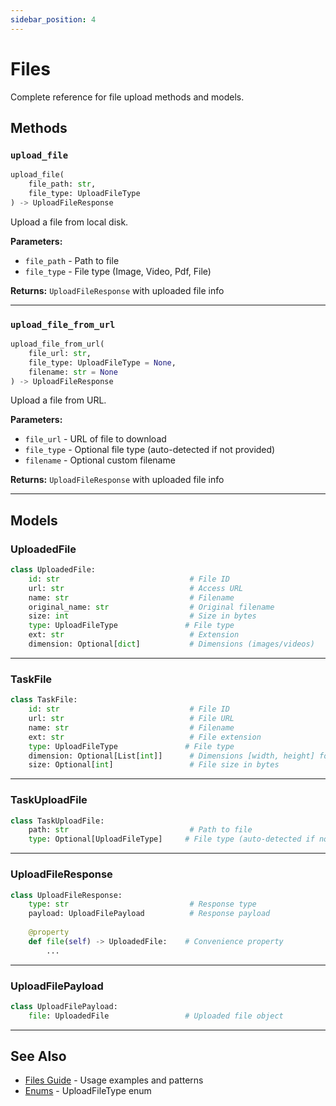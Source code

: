 ```yaml
---
sidebar_position: 4
---
```


# Files

Complete reference for file upload methods and models.

## Methods

### `upload_file`

```python
upload_file(
    file_path: str,
    file_type: UploadFileType
) -> UploadFileResponse
```

Upload a file from local disk.

**Parameters:**
- `file_path` - Path to file
- `file_type` - File type (Image, Video, Pdf, File)

**Returns:** `UploadFileResponse` with uploaded file info

---

### `upload_file_from_url`

```python
upload_file_from_url(
    file_url: str,
    file_type: UploadFileType = None,
    filename: str = None
) -> UploadFileResponse
```

Upload a file from URL.

**Parameters:**
- `file_url` - URL of file to download
- `file_type` - Optional file type (auto-detected if not provided)
- `filename` - Optional custom filename

**Returns:** `UploadFileResponse` with uploaded file info

---

## Models

### UploadedFile

```python
class UploadedFile:
    id: str                             # File ID
    url: str                            # Access URL
    name: str                           # Filename
    original_name: str                  # Original filename
    size: int                           # Size in bytes
    type: UploadFileType               # File type
    ext: str                            # Extension
    dimension: Optional[dict]           # Dimensions (images/videos)
```

---

### TaskFile

```python
class TaskFile:
    id: str                             # File ID
    url: str                            # File URL
    name: str                           # Filename
    ext: str                            # File extension
    type: UploadFileType               # File type
    dimension: Optional[List[int]]      # Dimensions [width, height] for images/videos
    size: Optional[int]                 # File size in bytes
```

---

### TaskUploadFile

```python
class TaskUploadFile:
    path: str                           # Path to file
    type: Optional[UploadFileType]     # File type (auto-detected if not provided)
```

---

### UploadFileResponse

```python
class UploadFileResponse:
    type: str                           # Response type
    payload: UploadFilePayload          # Response payload
    
    @property
    def file(self) -> UploadedFile:    # Convenience property
        ...
```

---

### UploadFilePayload

```python
class UploadFilePayload:
    file: UploadedFile                 # Uploaded file object
```

---

## See Also

- [Files Guide](../guides/files) - Usage examples and patterns
- [Enums](./enums) - UploadFileType enum

